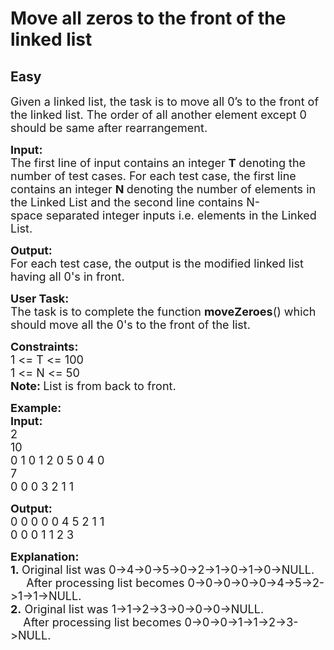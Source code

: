 # Move all zeros to the front of the linked list
## Easy 
<div class="problem-statement">
                <p></p><p><span style="font-size:18px">Given a linked list, the task is to move all 0’s to the front of the linked list. The order of all another element except 0 should be same after rearrangement. </span></p>

<p><span style="font-size:18px"><strong>Input:</strong><br>
The first line of input contains an integer <strong>T </strong>denoting the number of test cases. For each test case, the first line contains an integer <strong>N </strong>denoting&nbsp;the number of elements in the Linked List and the second line&nbsp;contains N-space&nbsp;separated integer inputs i.e. elements&nbsp;in the Linked List. </span></p>

<p><span style="font-size:18px"><strong>Output:</strong><br>
For each test case, the output is the modified linked list having all 0's in front.</span></p>

<p><span style="font-size:18px"><strong>User Task:</strong><br>
The task is to complete the function&nbsp;<strong>moveZeroes</strong>() which should move all the 0's to the front of the list.</span></p>

<p><span style="font-size:18px"><strong>Constraints:</strong><br>
1 &lt;= T &lt;= 100<br>
1 &lt;= N &lt;= 50<br>
<strong>Note:&nbsp;</strong>List is from back to front.</span></p>

<p><span style="font-size:18px"><strong>Example:<br>
Input:</strong><br>
2<br>
10<br>
0 1 0 1 2 0 5 0 4 0<br>
7<br>
0 0 0 3 2 1 1</span></p>

<p><span style="font-size:18px"><strong>Output:</strong><br>
0 0 0 0 0&nbsp;4 5 2 1 1<br>
0 0 0 1 1 2 3</span></p>

<p><span style="font-size:18px"><strong>Explanation:<br>
1.&nbsp;</strong>Original list was 0-&gt;4-&gt;0-&gt;5-&gt;0-&gt;2-&gt;1-&gt;0-&gt;1-&gt;0-&gt;NULL.<br>
&nbsp; &nbsp; &nbsp;After processing list becomes 0-&gt;0-&gt;0-&gt;0-&gt;0-&gt;4-&gt;5-&gt;2-&gt;1-&gt;1-&gt;NULL.<br>
<strong>2.</strong>&nbsp;Original list was 1-&gt;1-&gt;2-&gt;3-&gt;0-&gt;0-&gt;0-&gt;NULL.<br>
&nbsp; &nbsp; After processing&nbsp;list becomes 0-&gt;0-&gt;0-&gt;1-&gt;1-&gt;2-&gt;3-&gt;NULL.</span><br>
&nbsp;</p>
 <p></p>
            </div>